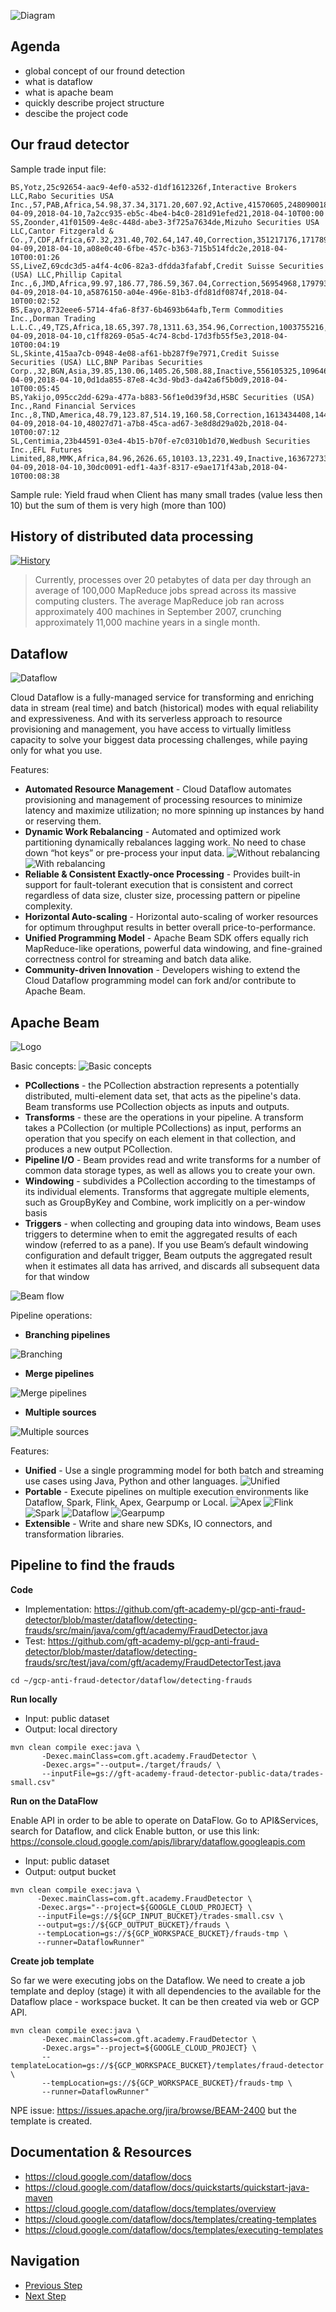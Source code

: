 ![Diagram](https://github.com/gft-academy-pl/gcp-anti-fraud-detector/blob/master/assets/dataflow-highlight.png?raw=true)

## Agenda
- global concept of our fround detection
- what is dataflow
- what is apache beam
- quickly describe project structure
- descibe the project code 

## Our fraud detector

Sample trade input file:

```
BS,Yotz,25c92654-aac9-4ef0-a532-d1df1612326f,Interactive Brokers LLC,Rabo Securities USA Inc.,57,PAB,Africa,54.98,37.34,3171.20,607.92,Active,41570605,248090018,1880621363,1604158196,2018-04-09,2018-04-10,7a2cc935-eb5c-4be4-b4c0-281d91efed21,2018-04-10T00:00
SS,Zoonder,41f01509-4e8c-448d-abe3-3f725a7634de,Mizuho Securities USA LLC,Cantor Fitzgerald & Co.,7,CDF,Africa,67.32,231.40,702.64,147.40,Correction,351217176,1717896528,794008364,603265844,2018-04-09,2018-04-10,a08e0c40-6fbe-457c-b363-715b514fdc2e,2018-04-10T00:01:26
SS,LiveZ,69cdc3d5-a4f4-4c06-82a3-dfdda3fafabf,Credit Suisse Securities (USA) LLC,Phillip Capital Inc.,6,JMD,Africa,99.97,186.77,786.59,367.04,Correction,56954968,179793288,458087528,2127570952,2018-04-09,2018-04-10,a5876150-a04e-496e-81b3-dfd81df0874f,2018-04-10T00:02:52
BS,Eayo,8732eee6-5714-4fa6-8f37-6b4693b64afb,Term Commodities Inc.,Dorman Trading L.L.C.,49,TZS,Africa,18.65,397.78,1311.63,354.96,Correction,1003755216,427232961,1412676551,713772300,2018-04-09,2018-04-10,c1ff8269-05a5-4c74-8cbd-17d3fb55f5e3,2018-04-10T00:04:19
SL,Skinte,415aa7cb-0948-4e08-af61-bb287f9e7971,Credit Suisse Securities (USA) LLC,BNP Paribas Securities Corp.,32,BGN,Asia,39.85,130.06,1405.26,508.88,Inactive,556105325,1096460217,437062855,136211935,2018-04-09,2018-04-10,0d1da855-87e8-4c3d-9bd3-da42a6f5b0d9,2018-04-10T00:05:45
BS,Yakijo,095cc2dd-629a-477a-b883-56f1e0d39f3d,HSBC Securities (USA) Inc.,Rand Financial Services Inc.,8,TND,America,48.79,123.87,514.19,160.58,Correction,1613434408,144675993,1712279215,803879096,2018-04-09,2018-04-10,48027d71-a7b8-45ca-ad67-3e8d8d29a02b,2018-04-10T00:07:12
SL,Centimia,23b44591-03e4-4b15-b70f-e7c0310b1d70,Wedbush Securities Inc.,EFL Futures Limited,88,MMK,Africa,84.96,2626.65,10103.13,2231.49,Inactive,163672733,752233789,1843180636,1249479966,2018-04-09,2018-04-10,30dc0091-edf1-4a3f-8317-e9ae171f43ab,2018-04-10T00:08:38
```

Sample rule: Yield fraud when Client has many small trades (value less then 10) but the sum of them is very high (more than 100)

## History of distributed data processing

[![History](./assets/history.jpg)](https://raw.githubusercontent.com/gft-academy-pl/gcp-anti-fraud-detector/master/assets/history.jpg)

> Currently, processes over 20 petabytes of data per day through an average of 100,000 MapReduce jobs spread across its massive computing clusters. The average MapReduce job ran across approximately 400 machines in September 2007, crunching approximately 11,000 machine years in a single month.

## Dataflow

![Dataflow](https://beam.apache.org/images/logo_google_cloud.png)

Cloud Dataflow is a fully-managed service for transforming and enriching data in stream (real time) and batch (historical) modes with equal reliability and expressiveness. 
And with its serverless approach to resource provisioning and management, you have access to virtually limitless capacity to solve your biggest data processing challenges, while paying only for what you use.

Features:
- **Automated Resource Management** - Cloud Dataflow automates provisioning and management of processing resources to minimize latency and maximize utilization; no more spinning up instances by hand or reserving them.
- **Dynamic Work Rebalancing** - Automated and optimized work partitioning dynamically rebalances lagging work. No need to chase down “hot keys” or pre-process your input data. 
![Without rebalancing](https://cloud.google.com/blog/big-data/2016/05/images/146343344435295/table-3.png) ![With rebalancing](https://cloud.google.com/blog/big-data/2016/05/images/146343344435295/table-4.png)
- **Reliable & Consistent Exactly-once Processing** - Provides built-in support for fault-tolerant execution that is consistent and correct regardless of data size, cluster size, processing pattern or pipeline complexity.
- **Horizontal Auto-scaling** - Horizontal auto-scaling of worker resources for optimum throughput results in better overall price-to-performance.
- **Unified Programming Model** - Apache Beam SDK offers equally rich MapReduce-like operations, powerful data windowing, and fine-grained correctness control for streaming and batch data alike.
- **Community-driven Innovation** - Developers wishing to extend the Cloud Dataflow programming model can fork and/or contribute to Apache Beam.

## Apache Beam

![Logo](https://beam.apache.org/images/beam_logo_navbar.png)

Basic concepts:
![Basic concepts](https://beam.apache.org/images/design-your-pipeline-linear.png)
- **PCollections** - the PCollection abstraction represents a potentially distributed, multi-element data set, that acts as the pipeline's data. Beam transforms use PCollection objects as inputs and outputs.
- **Transforms** - these are the operations in your pipeline. A transform takes a PCollection (or multiple PCollections) as input, performs an operation that you specify on each element in that collection, and produces a new output PCollection.
- **Pipeline I/O** - Beam provides read and write transforms for a number of common data storage types, as well as allows you to create your own.
- **Windowing** - subdivides a PCollection according to the timestamps of its individual elements. Transforms that aggregate multiple elements, such as GroupByKey and Combine, work implicitly on a per-window basis 
- **Triggers** - when collecting and grouping data into windows, Beam uses triggers to determine when to emit the aggregated results of each window (referred to as a pane). If you use Beam’s default windowing configuration and default trigger, Beam outputs the aggregated result when it estimates all data has arrived, and discards all subsequent data for that window

![Beam flow](https://raw.githubusercontent.com/gft-academy-pl/gcp-anti-fraud-detector/master/assets/beam-flow.png)

Pipeline operations:
- **Branching pipelines**

![Branching](https://beam.apache.org/images/design-your-pipeline-multiple-pcollections.png)

- **Merge pipelines**

![Merge pipelines](https://beam.apache.org/images/design-your-pipeline-flatten.png)

- **Multiple sources**

![Multiple sources](https://beam.apache.org/images/design-your-pipeline-join.png)

Features:
- **Unified** - Use a single programming model for both batch and streaming use cases using Java, Python and other languages.
![Unified](https://beam.apache.org/images/beam_architecture.png)
- **Portable** - Execute pipelines on multiple execution environments like Dataflow, Spark, Flink, Apex, Gearpump or Local.
![Apex](https://beam.apache.org/images/logo_apex.png)
![Flink](https://beam.apache.org/images/logo_flink.png)
![Spark](https://beam.apache.org/images/logo_spark.png) 
![Dataflow](https://beam.apache.org/images/logo_google_cloud.png) 
![Gearpump](https://beam.apache.org/images/logo_gearpump.png)
- **Extensible** - Write and share new SDKs, IO connectors, and transformation libraries.

## Pipeline to find the frauds

**Code**
- Implementation: https://github.com/gft-academy-pl/gcp-anti-fraud-detector/blob/master/dataflow/detecting-frauds/src/main/java/com/gft/academy/FraudDetector.java
- Test: https://github.com/gft-academy-pl/gcp-anti-fraud-detector/blob/master/dataflow/detecting-frauds/src/test/java/com/gft/academy/FraudDetectorTest.java

```
cd ~/gcp-anti-fraud-detector/dataflow/detecting-frauds
```
 
**Run locally**

- Input: public dataset
- Output: local directory

```
mvn clean compile exec:java \
       -Dexec.mainClass=com.gft.academy.FraudDetector \
       -Dexec.args="--output=./target/frauds/ \
       --inputFile=gs://gft-academy-fraud-detector-public-data/trades-small.csv"
```
 
**Run on the DataFlow**

Enable API in order to be able to operate on DataFlow. Go to API&Services, search for Dataflow, and click Enable button, or use this link: https://console.cloud.google.com/apis/library/dataflow.googleapis.com

- Input: public dataset
- Output: output bucket

```
mvn clean compile exec:java \
      -Dexec.mainClass=com.gft.academy.FraudDetector \
      -Dexec.args="--project=${GOOGLE_CLOUD_PROJECT} \
      --inputFile=gs://${GCP_INPUT_BUCKET}/trades-small.csv \
      --output=gs://${GCP_OUTPUT_BUCKET}/frauds \
      --tempLocation=gs://${GCP_WORKSPACE_BUCKET}/frauds-tmp \
      --runner=DataflowRunner"
```

**Create job template**

So far we were executing jobs on the Dataflow. We need to create a job template and deploy (stage) it with all dependencies to the available for the Dataflow place - workspace bucket. It can be then created via web or GCP API.

```
mvn clean compile exec:java \
       -Dexec.mainClass=com.gft.academy.FraudDetector \
       -Dexec.args="--project=${GOOGLE_CLOUD_PROJECT} \
       --templateLocation=gs://${GCP_WORKSPACE_BUCKET}/templates/fraud-detector \
       --tempLocation=gs://${GCP_WORKSPACE_BUCKET}/frauds-tmp \
       --runner=DataflowRunner"
```

NPE issue: https://issues.apache.org/jira/browse/BEAM-2400 but the template is created.

## Documentation & Resources
- https://cloud.google.com/dataflow/docs
- https://cloud.google.com/dataflow/docs/quickstarts/quickstart-java-maven
- https://cloud.google.com/dataflow/docs/templates/overview
- https://cloud.google.com/dataflow/docs/templates/creating-templates
- https://cloud.google.com/dataflow/docs/templates/executing-templates

## Navigation

- [Previous Step](./01-storage.md)
- [Next Step](./03-cloud-functions.md)
